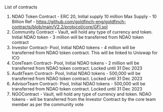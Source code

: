 List of contracts
1. NDAO Token Contract - ERC 20, Initial supply 10 million Max Supply - 10 Billion
Ref - https://github.com/goldfinch-eng/goldfinch-contracts/blob/main/V2.2/protocol/core/GFI.sol
2. Community Contract - Vault, will hold any type of currency and token. Initial NDAO token - 3 million will be transferred from NDAO token contract
3. Investor Contract- Pool, Initial NDAO tokens - 4 million will be transferred from NDAO token contract. This will be linked to Uniswap for ICO
4. CoreTeam Contract- Pool, Initial NDAO tokens - 2 million will be transferred from NDAO token contract. Locked until 31 Dec 2023
5. AuditTeam Contract- Pool, Initial NDAO tokens - 500,000 will be transferred from NDAO token contract. Locked until 31 Dec 2023
6. AdvisorTeam Contract- Pool, Initial NDAO tokens - 500,000 will be transferred from NDAO token contract. Locked until 31 Dec 2023
7. NGOContract - Vault, will hold any type of currency and token. NDAO tokens - will be transferred from the Investor Contract by the core team member as per the community vote
